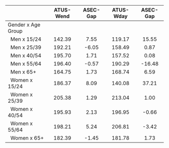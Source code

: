 
|                      |    ATUS-Wend |     ASEC-Gap |    ATUS-Wday |     ASEC-Gap |
| -------------------- | :----------: | :----------: | :----------: | :----------: |
| Gender x Age Group   |              |              |              |              |
| &nbsp;&nbsp;Men x 15/24 |       142.39 |         7.55 |       119.17 |        15.55 |
| &nbsp;&nbsp;Men x 25/39 |       192.21 |        -6.05 |       158.49 |         0.87 |
| &nbsp;&nbsp;Men x 40/54 |       195.70 |         1.71 |       157.52 |         0.08 |
| &nbsp;&nbsp;Men x 55/64 |       196.40 |        -0.57 |       190.29 |       -16.48 |
| &nbsp;&nbsp;Men x 65+ |       164.75 |         1.73 |       168.74 |         6.59 |
| &nbsp;&nbsp;Women x 15/24 |       186.37 |         8.09 |       140.08 |        37.21 |
| &nbsp;&nbsp;Women x 25/39 |       205.38 |         1.29 |       213.04 |         1.00 |
| &nbsp;&nbsp;Women x 40/54 |       195.93 |         2.13 |       196.95 |        -0.66 |
| &nbsp;&nbsp;Women x 55/64 |       198.21 |         5.24 |       206.81 |        -3.42 |
| &nbsp;&nbsp;Women x 65+ |       182.39 |        -1.45 |       181.78 |         1.73 |

